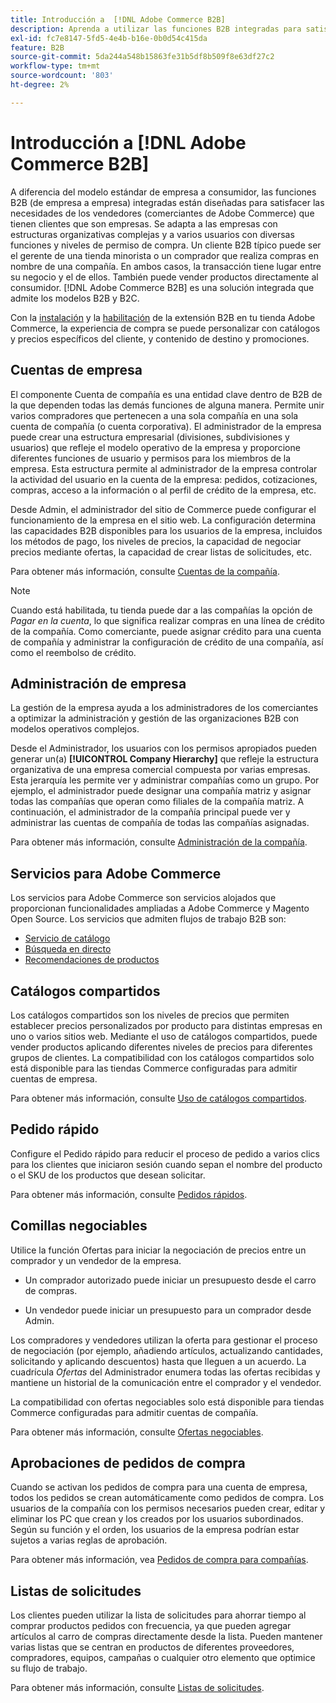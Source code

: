```yaml
---
title: Introducción a  [!DNL Adobe Commerce B2B]
description: Aprenda a utilizar las funciones B2B integradas para satisfacer sus necesidades para los clientes que son empresas.
exl-id: fc7e8147-5fd5-4e4b-b16e-0b0d54c415da
feature: B2B
source-git-commit: 5da244a548b15863fe31b5df8b509f8e63df27c2
workflow-type: tm+mt
source-wordcount: '803'
ht-degree: 2%

---
```


# Introducción a [!DNL Adobe Commerce B2B]

A diferencia del modelo estándar de empresa a consumidor, las funciones B2B (de empresa a empresa) integradas están diseñadas para satisfacer las necesidades de los vendedores (comerciantes de Adobe Commerce) que tienen clientes que son empresas. Se adapta a las empresas con estructuras organizativas complejas y a varios usuarios con diversas funciones y niveles de permiso de compra. Un cliente B2B típico puede ser el gerente de una tienda minorista o un comprador que realiza compras en nombre de una compañía. En ambos casos, la transacción tiene lugar entre su negocio y el de ellos. También puede vender productos directamente al consumidor. [!DNL Adobe Commerce B2B] es una solución integrada que admite los modelos B2B y B2C.

Con la [instalación](install.md) y la [habilitación](enable-basic-features.md) de la extensión B2B en tu tienda Adobe Commerce, la experiencia de compra se puede personalizar con catálogos y precios específicos del cliente, y contenido de destino y promociones.

## Cuentas de empresa

El componente Cuenta de compañía es una entidad clave dentro de B2B de la que dependen todas las demás funciones de alguna manera. Permite unir varios compradores que pertenecen a una sola compañía en una sola cuenta de compañía (o cuenta corporativa). El administrador de la empresa puede crear una estructura empresarial (divisiones, subdivisiones y usuarios) que refleje el modelo operativo de la empresa y proporcione diferentes funciones de usuario y permisos para los miembros de la empresa. Esta estructura permite al administrador de la empresa controlar la actividad del usuario en la cuenta de la empresa: pedidos, cotizaciones, compras, acceso a la información o al perfil de crédito de la empresa, etc.

Desde Admin, el administrador del sitio de Commerce puede configurar el funcionamiento de la empresa en el sitio web. La configuración determina las capacidades B2B disponibles para los usuarios de la empresa, incluidos los métodos de pago, los niveles de precios, la capacidad de negociar precios mediante ofertas, la capacidad de crear listas de solicitudes, etc.

Para obtener más información, consulte [Cuentas de la compañía](account-companies.md).

>[!NOTE]
>
>Cuando está habilitada, tu tienda puede dar a las compañías la opción de _Pagar en la cuenta_, lo que significa realizar compras en una línea de crédito de la compañía. Como comerciante, puede asignar crédito para una cuenta de compañía y administrar la configuración de crédito de una compañía, así como el reembolso de crédito.

## Administración de empresa

La gestión de la empresa ayuda a los administradores de los comerciantes a optimizar la administración y gestión de las organizaciones B2B con modelos operativos complejos.

Desde el Administrador, los usuarios con los permisos apropiados pueden generar un(a) **[!UICONTROL Company Hierarchy]** que refleje la estructura organizativa de una empresa comercial compuesta por varias empresas. Esta jerarquía les permite ver y administrar compañías como un grupo. Por ejemplo, el administrador puede designar una compañía matriz y asignar todas las compañías que operan como filiales de la compañía matriz. A continuación, el administrador de la compañía principal puede ver y administrar las cuentas de compañía de todas las compañías asignadas.

Para obtener más información, consulte [Administración de la compañía](manage-companies.md).

## Servicios para Adobe Commerce

Los servicios para Adobe Commerce son servicios alojados que proporcionan funcionalidades ampliadas a Adobe Commerce y Magento Open Source. Los servicios que admiten flujos de trabajo B2B son:

* [Servicio de catálogo](https://experienceleague.adobe.com/docs/commerce/catalog-service/guide-overview.html?lang=es)
* [Búsqueda en directo](https://experienceleague.adobe.com/docs/commerce/live-search/guide-overview.html?lang=es)
* [Recomendaciones de productos](https://experienceleague.adobe.com/docs/commerce/product-recommendations/guide-overview.html?lang=es)

## Catálogos compartidos

Los catálogos compartidos son los niveles de precios que permiten establecer precios personalizados por producto para distintas empresas en uno o varios sitios web. Mediante el uso de catálogos compartidos, puede vender productos aplicando diferentes niveles de precios para diferentes grupos de clientes. La compatibilidad con los catálogos compartidos solo está disponible para las tiendas Commerce configuradas para admitir cuentas de empresa.

Para obtener más información, consulte [Uso de catálogos compartidos](catalog-shared.md).

## Pedido rápido

Configure el Pedido rápido para reducir el proceso de pedido a varios clics para los clientes que iniciaron sesión cuando sepan el nombre del producto o el SKU de los productos que desean solicitar.

Para obtener más información, consulte [Pedidos rápidos](quick-order.md).

## Comillas negociables

Utilice la función Ofertas para iniciar la negociación de precios entre un comprador y un vendedor de la empresa.

* Un comprador autorizado puede iniciar un presupuesto desde el carro de compras.

* Un vendedor puede iniciar un presupuesto para un comprador desde Admin.

Los compradores y vendedores utilizan la oferta para gestionar el proceso de negociación (por ejemplo, añadiendo artículos, actualizando cantidades, solicitando y aplicando descuentos) hasta que lleguen a un acuerdo. La cuadrícula _Ofertas_ del Administrador enumera todas las ofertas recibidas y mantiene un historial de la comunicación entre el comprador y el vendedor.

La compatibilidad con ofertas negociables solo está disponible para tiendas Commerce configuradas para admitir cuentas de compañía.

Para obtener más información, consulte [Ofertas negociables](quotes.md).

## Aprobaciones de pedidos de compra

Cuando se activan los pedidos de compra para una cuenta de empresa, todos los pedidos se crean automáticamente como pedidos de compra. Los usuarios de la compañía con los permisos necesarios pueden crear, editar y eliminar los PC que crean y los creados por los usuarios subordinados. Según su función y el orden, los usuarios de la empresa podrían estar sujetos a varias reglas de aprobación.

Para obtener más información, vea [Pedidos de compra para compañías](purchase-order-flow.md).

## Listas de solicitudes

Los clientes pueden utilizar la lista de solicitudes para ahorrar tiempo al comprar productos pedidos con frecuencia, ya que pueden agregar artículos al carro de compras directamente desde la lista. Pueden mantener varias listas que se centran en productos de diferentes proveedores, compradores, equipos, campañas o cualquier otro elemento que optimice su flujo de trabajo.

Para obtener más información, consulte [Listas de solicitudes](requisition-lists.md).
